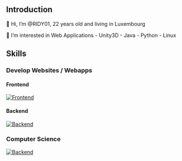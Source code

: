## Introduction
👋 Hi, I’m @RIDY01, 22 years old and living in Luxembourg

👀 I’m interested in Web Applications - Unity3D - Java - Python - Linux

## Skills
### Develop Websites / Webapps
#### Frontend
[![Frontend](https://skills.thijs.gg/icons?i=js,html,css,bootstrap,jquery,angular,react,figma)](http://od-design.epizy.com/Our_website/)

#### Backend
[![Backend](https://skills.thijs.gg/icons?i=php,spring,postgres,mysql,dotnet,c#)](http://od-design.epizy.com/Our_website/)

### Computer Science
[![Backend](https://skills.thijs.gg/icons?i=docker,linux,powershell,bash,python)](http://od-design.epizy.com/Our_website/)
<!---
RIDY01/RIDY01 is a ✨ special ✨ repository because its `README.md` (this file) appears on your GitHub profile.
You can click the Preview link to take a look at your changes.
--->
